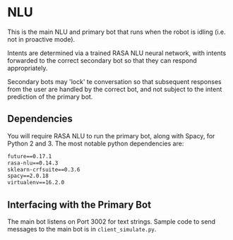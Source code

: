 # NLU

This is the main NLU and primary bot that runs when the robot is idling (i.e. not in proactive mode).

Intents are determined via a trained RASA NLU neural network, with intents forwarded to the correct secondary bot so that they can respond appropriately.

Secondary bots may 'lock' te conversation so that subsequent responses from the user are handled by the correct bot, and not subject to the intent prediction of the primary bot.

## Dependencies

You will require RASA NLU to run the primary bot, along with Spacy, for Python 2 and 3. The most notable python dependencies are:
```aiml==0.9.2
future==0.17.1
rasa-nlu==0.14.3
sklearn-crfsuite==0.3.6
spacy==2.0.18
virtualenv==16.2.0
```

## Interfacing with the Primary Bot

The main bot listens on Port 3002 for text strings. Sample code to send messages to the main bot is in ``client_simulate.py``.
